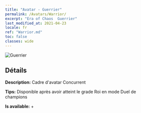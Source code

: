 ```yaml
---
title: "Avatar - Guerrier"
permalink: /Avatars/Warrior/
excerpt: "Era of Chaos  Guerrier"
last_modified_at: 2021-04-23
locale: fr
ref: "Warrior.md"
toc: false
classes: wide
---
```

 ![Guerrier](/images/a/avatarFrame_1.png)

## Détails

 **Description:** Cadre d'avatar Concurrent 

 **Tips:** Disponible après avoir atteint le grade Roi en mode Duel de champions 

 **Is available:**  + 

